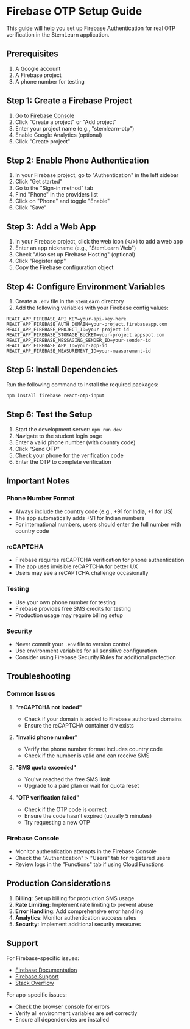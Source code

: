 # Firebase OTP Setup Guide

This guide will help you set up Firebase Authentication for real OTP verification in the StemLearn application.

## Prerequisites

1. A Google account
2. A Firebase project
3. A phone number for testing

## Step 1: Create a Firebase Project

1. Go to [Firebase Console](https://console.firebase.google.com/)
2. Click "Create a project" or "Add project"
3. Enter your project name (e.g., "stemlearn-otp")
4. Enable Google Analytics (optional)
5. Click "Create project"

## Step 2: Enable Phone Authentication

1. In your Firebase project, go to "Authentication" in the left sidebar
2. Click "Get started"
3. Go to the "Sign-in method" tab
4. Find "Phone" in the providers list
5. Click on "Phone" and toggle "Enable"
6. Click "Save"

## Step 3: Add a Web App

1. In your Firebase project, click the web icon (</>) to add a web app
2. Enter an app nickname (e.g., "StemLearn Web")
3. Check "Also set up Firebase Hosting" (optional)
4. Click "Register app"
5. Copy the Firebase configuration object

## Step 4: Configure Environment Variables

1. Create a `.env` file in the `StemLearn` directory
2. Add the following variables with your Firebase config values:

```env
REACT_APP_FIREBASE_API_KEY=your-api-key-here
REACT_APP_FIREBASE_AUTH_DOMAIN=your-project.firebaseapp.com
REACT_APP_FIREBASE_PROJECT_ID=your-project-id
REACT_APP_FIREBASE_STORAGE_BUCKET=your-project.appspot.com
REACT_APP_FIREBASE_MESSAGING_SENDER_ID=your-sender-id
REACT_APP_FIREBASE_APP_ID=your-app-id
REACT_APP_FIREBASE_MEASUREMENT_ID=your-measurement-id
```

## Step 5: Install Dependencies

Run the following command to install the required packages:

```bash
npm install firebase react-otp-input
```

## Step 6: Test the Setup

1. Start the development server: `npm run dev`
2. Navigate to the student login page
3. Enter a valid phone number (with country code)
4. Click "Send OTP"
5. Check your phone for the verification code
6. Enter the OTP to complete verification

## Important Notes

### Phone Number Format
- Always include the country code (e.g., +91 for India, +1 for US)
- The app automatically adds +91 for Indian numbers
- For international numbers, users should enter the full number with country code

### reCAPTCHA
- Firebase requires reCAPTCHA verification for phone authentication
- The app uses invisible reCAPTCHA for better UX
- Users may see a reCAPTCHA challenge occasionally

### Testing
- Use your own phone number for testing
- Firebase provides free SMS credits for testing
- Production usage may require billing setup

### Security
- Never commit your `.env` file to version control
- Use environment variables for all sensitive configuration
- Consider using Firebase Security Rules for additional protection

## Troubleshooting

### Common Issues

1. **"reCAPTCHA not loaded"**
   - Check if your domain is added to Firebase authorized domains
   - Ensure the reCAPTCHA container div exists

2. **"Invalid phone number"**
   - Verify the phone number format includes country code
   - Check if the number is valid and can receive SMS

3. **"SMS quota exceeded"**
   - You've reached the free SMS limit
   - Upgrade to a paid plan or wait for quota reset

4. **"OTP verification failed"**
   - Check if the OTP code is correct
   - Ensure the code hasn't expired (usually 5 minutes)
   - Try requesting a new OTP

### Firebase Console
- Monitor authentication attempts in the Firebase Console
- Check the "Authentication" > "Users" tab for registered users
- Review logs in the "Functions" tab if using Cloud Functions

## Production Considerations

1. **Billing**: Set up billing for production SMS usage
2. **Rate Limiting**: Implement rate limiting to prevent abuse
3. **Error Handling**: Add comprehensive error handling
4. **Analytics**: Monitor authentication success rates
5. **Security**: Implement additional security measures

## Support

For Firebase-specific issues:
- [Firebase Documentation](https://firebase.google.com/docs)
- [Firebase Support](https://firebase.google.com/support)
- [Stack Overflow](https://stackoverflow.com/questions/tagged/firebase)

For app-specific issues:
- Check the browser console for errors
- Verify all environment variables are set correctly
- Ensure all dependencies are installed



